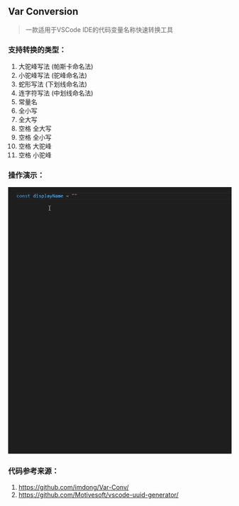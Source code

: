 ## Var Conversion

> 一款适用于VSCode IDE的代码变量名称快速转换工具

### 支持转换的类型：

1. 大驼峰写法 (帕斯卡命名法)
2. 小驼峰写法 (驼峰命名法)
3. 蛇形写法 (下划线命名法)
4. 连字符写法 (中划线命名法)
5. 常量名
6. 全小写
7. 全大写
8. 空格 全大写
9. 空格 全小写
10. 空格 大驼峰
11. 空格 小驼峰

### 操作演示：
![](演示.gif)

### 代码参考来源：

1. https://github.com/imdong/Var-Conv/
2. https://github.com/Motivesoft/vscode-uuid-generator/
